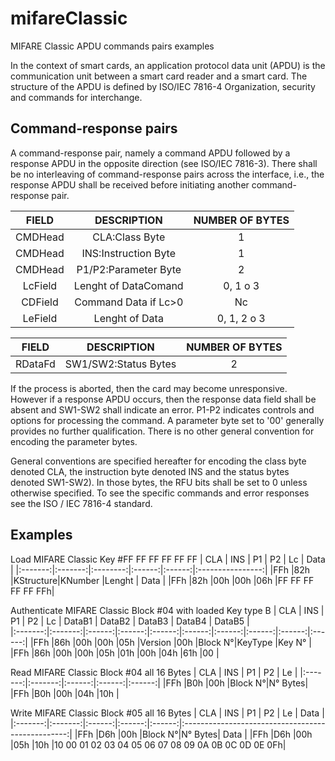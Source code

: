 # mifareClassic
MIFARE Classic APDU commands pairs examples

In the context of smart cards, an application protocol data unit (APDU) is the communication unit between a smart card reader and a smart card. The structure of the APDU is defined by ISO/IEC 7816-4 Organization, security and commands for interchange.

Command-response pairs
----------------------
A command-response pair, namely a command APDU followed by a response APDU in the opposite direction (see ISO/IEC 7816-3). There shall be no interleaving of command-response pairs across the interface, i.e., the response APDU shall be received before initiating another command-response pair.


| FIELD  | DESCRIPTION        | NUMBER OF BYTES |
|:------:|:------------------:|:---------------:|
|CMDHead |CLA:Class Byte      |1                |
|CMDHead |INS:Instruction Byte|1                |
|CMDHead |P1/P2:Parameter Byte|2                |
|LcField |Lenght of DataComand|0, 1 o 3         |
|CDField |Command Data if Lc>0|Nc               |
|LeField |Lenght of Data      |0, 1, 2 o 3      |

| FIELD  | DESCRIPTION        | NUMBER OF BYTES |
|:------:|:------------------:|:---------------:|
|RDataFd |SW1/SW2:Status Bytes|2                |

If the process is aborted, then the card may become unresponsive. However if a response APDU occurs, then the response data field shall be absent and SW1-SW2 shall indicate an error.
P1-P2 indicates controls and options for processing the command. A parameter byte set to '00' generally provides no further qualification. There is no other general convention for encoding the parameter bytes.

General conventions are specified hereafter for encoding the class byte denoted CLA, the instruction byte denoted INS and the status bytes denoted SW1-SW2). In those bytes, the RFU bits shall be set to 0 unless otherwise specified. To see the specific commands and error responses see the ISO / IEC 7816-4 standard.

Examples
--------

Load MIFARE Classic Key #FF FF FF FF FF FF
|   CLA   |   INS   |    P1    |   P2   |   Lc   |       Data       |
|:-------:|:-------:|:--------:|:------:|:------:|:----------------:|
|FFh      |82h      |KStructure|KNumber |Lenght  |       Data       |
|FFh      |82h      |00h       |00h     |06h     |FF FF FF FF FF FFh|


Authenticate MIFARE Classic Block #04 with loaded Key type B
|   CLA   |   INS   |   P1   |   P2   |   Lc   | DataB1 | DataB2 | DataB3 | DataB4 | DataB5 |  
|:-------:|:-------:|:------:|:------:|:------:|:------:|:------:|:------:|:------:|:------:|
|FFh      |86h      |00h     |00h     |05h     |Version |00h     |Block N°|KeyType |Key N°  |
|FFh      |86h      |00h     |00h     |05h     |01h     |00h     |04h     |61h     |00      |


Read MIFARE Classic Block #04 all 16 Bytes
|   CLA   |   INS   |   P1   |   P2   |   Le   |
|:-------:|:-------:|:------:|:------:|:------:|
|FFh      |B0h      |00h     |Block N°|N° Bytes|
|FFh      |B0h      |00h     |04h     |10h     |


Write MIFARE Classic Block #05 all 16 Bytes
|   CLA   |   INS   |   P1   |   P2   |   Le   |                    Data                           |
|:-------:|:-------:|:------:|:------:|:------:|:-------------------------------------------------:|
|FFh      |D6h      |00h     |Block N°|N° Bytes|                    Data                           |
|FFh      |D6h      |00h     |05h     |10h     |10 00 01 02 03 04 05 06 07 08 09 0A 0B 0C 0D 0E 0Fh|

